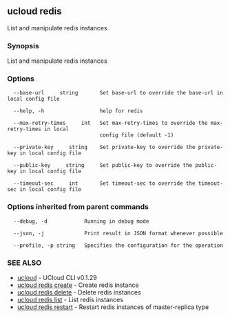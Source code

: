 ## ucloud redis

List and manipulate redis instances

### Synopsis

List and manipulate redis instances

### Options

```
  --base-url     string       Set base-url to override the base-url in local config file 

  --help, -h                  help for redis 

  --max-retry-times     int   Set max-retry-times to override the max-retry-times in local
                              config file (default -1) 

  --private-key     string    Set private-key to override the private-key in local config file 

  --public-key     string     Set public-key to override the public-key in local config file 

  --timeout-sec     int       Set timeout-sec to override the timeout-sec in local config file 

```

### Options inherited from parent commands

```
  --debug, -d            Running in debug mode 

  --json, -j             Print result in JSON format whenever possible 

  --profile, -p string   Specifies the configuration for the operation 

```

### SEE ALSO

* [ucloud](developer/cli/cmd/ucloud)	 - UCloud CLI v0.1.29
* [ucloud redis create](developer/cli/cmd/ucloud/redis/create)	 - Create redis instance
* [ucloud redis delete](developer/cli/cmd/ucloud/redis/delete)	 - Delete redis instances
* [ucloud redis list](developer/cli/cmd/ucloud/redis/list)	 - List redis instances
* [ucloud redis restart](developer/cli/cmd/ucloud/redis/restart)	 - Restart redis instances of master-replica type

